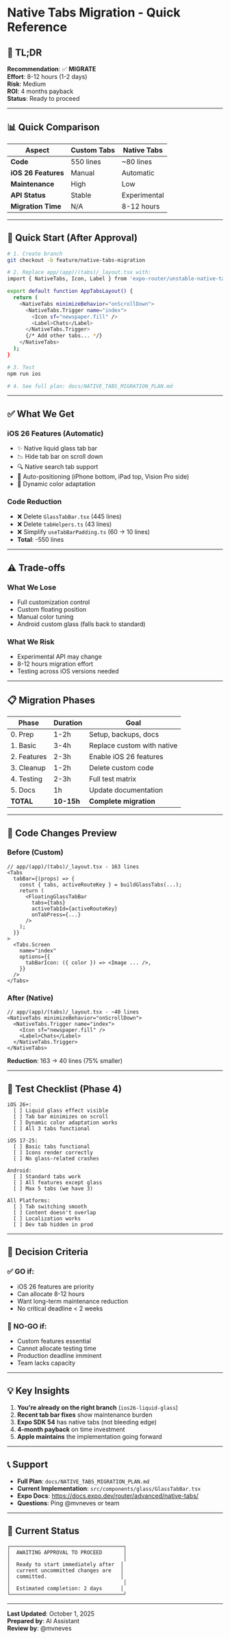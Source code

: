 # Native Tabs Migration - Quick Reference

## 🎯 TL;DR

**Recommendation**: ✅ **MIGRATE**  
**Effort**: 8-12 hours (1-2 days)  
**Risk**: Medium  
**ROI**: 4 months payback  
**Status**: Ready to proceed

---

## 📊 Quick Comparison

| Aspect | Custom Tabs | Native Tabs |
|--------|-------------|-------------|
| **Code** | 550 lines | ~80 lines |
| **iOS 26 Features** | Manual | Automatic |
| **Maintenance** | High | Low |
| **API Status** | Stable | Experimental |
| **Migration Time** | N/A | 8-12 hours |

---

## 🚀 Quick Start (After Approval)

```bash
# 1. Create branch
git checkout -b feature/native-tabs-migration

# 2. Replace app/(app)/(tabs)/_layout.tsx with:
import { NativeTabs, Icon, Label } from 'expo-router/unstable-native-tabs';

export default function AppTabsLayout() {
  return (
    <NativeTabs minimizeBehavior="onScrollDown">
      <NativeTabs.Trigger name="index">
        <Icon sf="newspaper.fill" />
        <Label>Chats</Label>
      </NativeTabs.Trigger>
      {/* Add other tabs... */}
    </NativeTabs>
  );
}

# 3. Test
npm run ios

# 4. See full plan: docs/NATIVE_TABS_MIGRATION_PLAN.md
```

---

## ✅ What We Get

### iOS 26 Features (Automatic)
- ✨ Native liquid glass tab bar
- 📉 Hide tab bar on scroll down
- 🔍 Native search tab support
- 📱 Auto-positioning (iPhone bottom, iPad top, Vision Pro side)
- 🎨 Dynamic color adaptation

### Code Reduction
- ❌ Delete `GlassTabBar.tsx` (445 lines)
- ❌ Delete `tabHelpers.ts` (43 lines)
- ❌ Simplify `useTabBarPadding.ts` (60 → 10 lines)
- **Total**: -550 lines

---

## ⚠️ Trade-offs

### What We Lose
- Full customization control
- Custom floating position
- Manual color tuning
- Android custom glass (falls back to standard)

### What We Risk
- Experimental API may change
- 8-12 hours migration effort
- Testing across iOS versions needed

---

## 📋 Migration Phases

| Phase | Duration | Goal |
|-------|----------|------|
| 0. Prep | 1-2h | Setup, backups, docs |
| 1. Basic | 3-4h | Replace custom with native |
| 2. Features | 2-3h | Enable iOS 26 features |
| 3. Cleanup | 1-2h | Delete custom code |
| 4. Testing | 2-3h | Full test matrix |
| 5. Docs | 1h | Update documentation |
| **TOTAL** | **10-15h** | **Complete migration** |

---

## 🔄 Code Changes Preview

### Before (Custom)
```tsx
// app/(app)/(tabs)/_layout.tsx - 163 lines
<Tabs
  tabBar={(props) => {
    const { tabs, activeRouteKey } = buildGlassTabs(...);
    return (
      <FloatingGlassTabBar
        tabs={tabs}
        activeTabId={activeRouteKey}
        onTabPress={...}
      />
    );
  }}
>
  <Tabs.Screen
    name="index"
    options={{
      tabBarIcon: ({ color }) => <Image ... />,
    }}
  />
</Tabs>
```

### After (Native)
```tsx
// app/(app)/(tabs)/_layout.tsx - ~40 lines
<NativeTabs minimizeBehavior="onScrollDown">
  <NativeTabs.Trigger name="index">
    <Icon sf="newspaper.fill" />
    <Label>Chats</Label>
  </NativeTabs.Trigger>
</NativeTabs>
```

**Reduction**: 163 → 40 lines (75% smaller)

---

## 🧪 Test Checklist (Phase 4)

```
iOS 26+:
  [ ] Liquid glass effect visible
  [ ] Tab bar minimizes on scroll
  [ ] Dynamic color adaptation works
  [ ] All 3 tabs functional

iOS 17-25:
  [ ] Basic tabs functional
  [ ] Icons render correctly
  [ ] No glass-related crashes

Android:
  [ ] Standard tabs work
  [ ] All features except glass
  [ ] Max 5 tabs (we have 3)

All Platforms:
  [ ] Tab switching smooth
  [ ] Content doesn't overlap
  [ ] Localization works
  [ ] Dev tab hidden in prod
```

---

## 🎯 Decision Criteria

### ✅ GO if:
- iOS 26 features are priority
- Can allocate 8-12 hours
- Want long-term maintenance reduction
- No critical deadline < 2 weeks

### 🛑 NO-GO if:
- Custom features essential
- Cannot allocate testing time
- Production deadline imminent
- Team lacks capacity

---

## 💡 Key Insights

1. **You're already on the right branch** (`ios26-liquid-glass`)
2. **Recent tab bar fixes** show maintenance burden
3. **Expo SDK 54** has native tabs (not bleeding edge)
4. **4-month payback** on time investment
5. **Apple maintains** the implementation going forward

---

## 📞 Support

- **Full Plan**: `docs/NATIVE_TABS_MIGRATION_PLAN.md`
- **Current Implementation**: `src/components/glass/GlassTabBar.tsx`
- **Expo Docs**: https://docs.expo.dev/router/advanced/native-tabs/
- **Questions**: Ping @mvneves or team

---

## 🚦 Current Status

```
┌─────────────────────────────────────┐
│  AWAITING APPROVAL TO PROCEED       │
│                                     │
│  Ready to start immediately after  │
│  current uncommitted changes are   │
│  committed.                        │
│                                     │
│  Estimated completion: 2 days      │
└─────────────────────────────────────┘
```

---

**Last Updated**: October 1, 2025  
**Prepared by**: AI Assistant  
**Review by**: @mvneves

